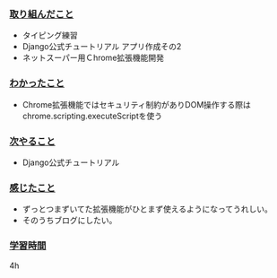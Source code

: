 ### <u>取り組んだこと</u>
- タイピング練習
- Django公式チュートリアル アプリ作成その2
- ネットスーパー用Ｃhrome拡張機能開発

### <u>わかったこと</u>
- Chrome拡張機能ではセキュリティ制約がありDOM操作する際はchrome.scripting.executeScriptを使う

### <u>次やること</u>
- Django公式チュートリアル

### <u>感じたこと</u>
- ずっとつまずいてた拡張機能がひとまず使えるようになってうれしい。
- そのうちブログにしたい。

### <u>学習時間</u>
4h